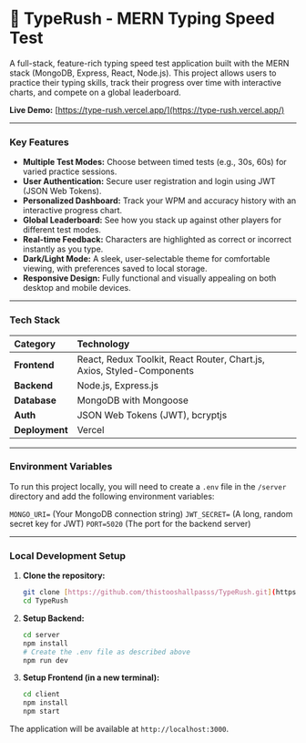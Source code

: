 # 🚀 TypeRush - MERN Typing Speed Test

A full-stack, feature-rich typing speed test application built with the MERN stack (MongoDB, Express, React, Node.js). This project allows users to practice their typing skills, track their progress over time with interactive charts, and compete on a global leaderboard.

**Live Demo:** [https://type-rush.vercel.app/](https://type-rush.vercel.app/)



---

### Key Features

-   **Multiple Test Modes:** Choose between timed tests (e.g., 30s, 60s) for varied practice sessions.
-   **User Authentication:** Secure user registration and login using JWT (JSON Web Tokens).
-   **Personalized Dashboard:** Track your WPM and accuracy history with an interactive progress chart.
-   **Global Leaderboard:** See how you stack up against other players for different test modes.
-   **Real-time Feedback:** Characters are highlighted as correct or incorrect instantly as you type.
-   **Dark/Light Mode:** A sleek, user-selectable theme for comfortable viewing, with preferences saved to local storage.
-   **Responsive Design:** Fully functional and visually appealing on both desktop and mobile devices.

---

### Tech Stack

| Category       | Technology                                                             |
| :------------- | :--------------------------------------------------------------------- |
| **Frontend**   | React, Redux Toolkit, React Router, Chart.js, Axios, Styled-Components |
| **Backend**    | Node.js, Express.js                                                    |
| **Database**   | MongoDB with Mongoose                                                  |
| **Auth**       | JSON Web Tokens (JWT), bcryptjs                                        |
| **Deployment** | Vercel                                                                 |

---

### Environment Variables

To run this project locally, you will need to create a `.env` file in the `/server` directory and add the following environment variables:

`MONGO_URI=` (Your MongoDB connection string)
`JWT_SECRET=` (A long, random secret key for JWT)
`PORT=5020` (The port for the backend server)

---

### Local Development Setup

1.  **Clone the repository:**
    ```bash
    git clone [https://github.com/thistooshallpasss/TypeRush.git](https://github.com/thistooshallpasss/TypeRush.git)
    cd TypeRush
    ```

2.  **Setup Backend:**
    ```bash
    cd server
    npm install
    # Create the .env file as described above
    npm run dev
    ```

3.  **Setup Frontend (in a new terminal):**
    ```bash
    cd client
    npm install
    npm start
    ```
The application will be available at `http://localhost:3000`.